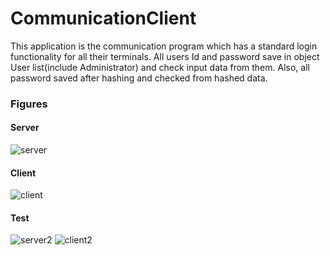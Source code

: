 # CommunicationClient
This application is the communication program which has a standard login functionality for all their terminals. All users Id and password save in object User list(include Administrator) and check input data from them. Also, all password saved after hashing and checked from hashed data.


### Figures

#### Server

![server](https://user-images.githubusercontent.com/74840727/124485323-05d19980-dddf-11eb-9672-7e04f6ed79c0.png)

#### Client

![client](https://user-images.githubusercontent.com/74840727/124485366-0ec26b00-dddf-11eb-88bb-a1464c081365.png)

#### Test

![server2](https://user-images.githubusercontent.com/74840727/124485719-7082d500-dddf-11eb-9067-930373567936.png)
![client2](https://user-images.githubusercontent.com/74840727/124485872-97410b80-dddf-11eb-8459-8aa8038b9b34.png)

